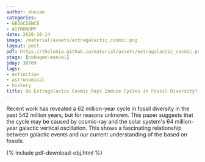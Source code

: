 ```yaml
---
author: duncan
categories:
- GEOSCIENCE
- ASTRONOMY
date: 2020-10-14
image: /material/assets/extragalactic_cosmic.png
layout: post
pdf: https://tholonia.github.io/material/assets/extragalactic_cosmic.pdf
ptags: [nokwgen-manual]
jday: 30769
tags:
- extinction
- astronomical
- history
title: Do Extragalactic Cosmic Rays Induce Cycles in Fossil Diversity?
---
```


Recent work has revealed a 62 million-year cycle in fossil diversity in the past 542 million years, but for reasons unknown. This paper suggests that the cycle may be caused by cosmic-ray and the solar system's 64 million-year galactic vertical oscillation.  This shows a fascinating relationship between galactic events and our current understanding of the based on fossils.

<!--more-->

{% include pdf-download-obj.html %}
